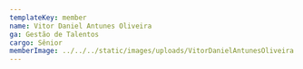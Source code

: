 ```yaml
---
templateKey: member
name: Vitor Daniel Antunes Oliveira
ga: Gestão de Talentos
cargo: Sênior
memberImage: ../../../static/images/uploads/VitorDanielAntunesOliveira.png
---
```


